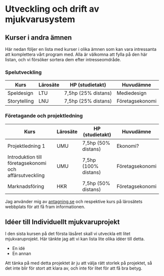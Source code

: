 # Utveckling och drift av mjukvarusystem

## Kurser i andra ämnen

Här nedan följer en lista med kurser i olika ämnen som kan vara intressanta att komplettera vårt program med. Alla är välkomna att fylla på den här listan, och vi försöker sortera dem efter intresseomdråde.

### Spelutveckling
|Kurs                                                  |Lärosäte |HP (studietakt) |Huvudämne       |
|------------------------------------------------------|---------|----------------|----------------|
|Speldesign                                            |LTU      |7,5hp (25% distans)     |Mediedesign     |
|Storytelling                                          |LNU      |7,5hp (25% distans)     |Företagsekonomi |

### Företagande och projektledning
|Kurs                                                  |Lärosäte |HP (studietakt) |Huvudämne       |
|------------------------------------------------------|---------|----------------|----------------|
|Projektledning 1                                      |UMU      |7,5hp (50% distans)     |Ekonomi?        |
|Introduktion till företagsekonomi och affärsutveckling|UMU      |7,5hp (100% distans)    |Företagsekonomi |
|Marknadsföring                                        |HKR      |7,5hp (50% distans)     |Företagsekonomi |

Jag använder mig av [antagning.se](https://www.antagning.se "Antagning.se") och respektive kurs på lärosätets webbplats för att få fram informationen.

## Idéer till Individuellt mjukvaruprojekt

I den sista kursen på det första läsåret skall vi utveckla ett litet mjukvaruprojekt. Här tänkte jag att vi kan lista lite olika idéer till detta.

+ En idé
+ En annan

Att tänka på med detta projektet är ju att välja rätt storlek på projektet, så det inte blir för stort att klara av, och inte för litet för att få bra betyg.
